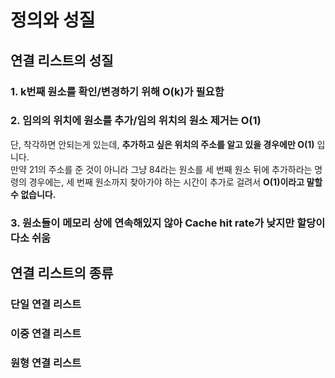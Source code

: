 # 정의와 성질

## 연결 리스트의 성질
### 1. k번째 원소를 확인/변경하기 위해 O(k)가 필요함
### 2. 임의의 위치에 원소를 추가/임의 위치의 원소 제거는 O(1)
단, 착각하면 안되는게 있는데, **추가하고 싶은 위치의 주소를 알고 있을 경우에만 O(1)** 입니다. 
<br>만약 21의 주소를 준 것이 아니라 그냥 84라는 원소를 세 번째 원소 뒤에 추가하라는 명령의 경우에는, 세 번째 원소까지 찾아가야 하는 시간이 추가로 걸려서 **O(1)이라고 말할 수 없습니다.**

### 3. 원소들이 메모리 상에 연속해있지 않아 Cache hit rate가 낮지만 할당이 다소 쉬움


## 연결 리스트의 종류
### 단일 연결 리스트
### 이중 연결 리스트
### 원형 연결 리스트
